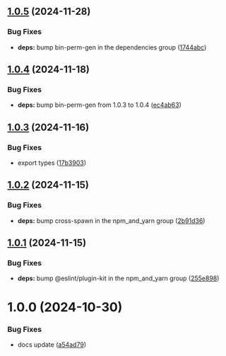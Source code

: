 ## [1.0.5](https://github.com/kamdz/logiqual/compare/v1.0.4...v1.0.5) (2024-11-28)


### Bug Fixes

* **deps:** bump bin-perm-gen in the dependencies group ([1744abc](https://github.com/kamdz/logiqual/commit/1744abc5203a3274732b9859587dbe6a0dfa2b66))

## [1.0.4](https://github.com/kamdz/logiqual/compare/v1.0.3...v1.0.4) (2024-11-18)


### Bug Fixes

* **deps:** bump bin-perm-gen from 1.0.3 to 1.0.4 ([ec4ab63](https://github.com/kamdz/logiqual/commit/ec4ab63f3d3c5ee3eba240bcd369200c1baedb37))

## [1.0.3](https://github.com/kamdz/logiqual/compare/v1.0.2...v1.0.3) (2024-11-16)


### Bug Fixes

* export types ([17b3903](https://github.com/kamdz/logiqual/commit/17b39037041cb8a412ce4d6de2716308b82cb435))

## [1.0.2](https://github.com/kamdz/logiqual/compare/v1.0.1...v1.0.2) (2024-11-15)


### Bug Fixes

* **deps:** bump cross-spawn in the npm_and_yarn group ([2b91d36](https://github.com/kamdz/logiqual/commit/2b91d3605adb009bde460845a26f4f203c63510a))

## [1.0.1](https://github.com/kamdz/logiqual/compare/v1.0.0...v1.0.1) (2024-11-15)


### Bug Fixes

* **deps:** bump @eslint/plugin-kit in the npm_and_yarn group ([255e898](https://github.com/kamdz/logiqual/commit/255e8985823b84d664f0b12151d03aa4c3e944c2))

# 1.0.0 (2024-10-30)


### Bug Fixes

* docs update ([a54ad79](https://github.com/kamdz/logiqual/commit/a54ad79f9398c03bf75123959101c654e9eb5c23))
